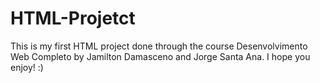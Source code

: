 # HTML-Projetct
This is my first HTML project done through the course Desenvolvimento Web Completo by Jamilton Damasceno and Jorge Santa Ana. I hope you enjoy! :)
